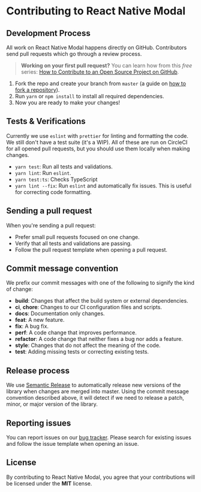 # Contributing to React Native Modal

## Development Process

All work on React Native Modal happens directly on GitHub. Contributors send pull requests which go through a review process.

> **Working on your first pull request?** You can learn how from this _free_ series: [How to Contribute to an Open Source Project on GitHub](https://egghead.io/series/how-to-contribute-to-an-open-source-project-on-github).

1. Fork the repo and create your branch from `master` (a guide on [how to fork a repository](https://help.github.com/articles/fork-a-repo/)).
2. Run `yarn` or `npm install` to install all required dependencies.
3. Now you are ready to make your changes!

## Tests & Verifications

Currently we use `eslint` with `prettier` for linting and formatting the code.  
We still don't have a test suite (it's a WIP).
All of these are run on CircleCI for all opened pull requests, but you should use them locally when making changes.

- `yarn test`: Run all tests and validations.
- `yarn lint`: Run `eslint`.
- `yarn test:ts`: Checks TypeScript
- `yarn lint --fix`: Run `eslint` and automatically fix issues. This is useful for correcting code formatting.

## Sending a pull request

When you're sending a pull request:

- Prefer small pull requests focused on one change.
- Verify that all tests and validations are passing.
- Follow the pull request template when opening a pull request.

## Commit message convention

We prefix our commit messages with one of the following to signify the kind of change:

- **build**: Changes that affect the build system or external dependencies.
- **ci**, **chore**: Changes to our CI configuration files and scripts.
- **docs**: Documentation only changes.
- **feat**: A new feature.
- **fix**: A bug fix.
- **perf**: A code change that improves performance.
- **refactor**: A code change that neither fixes a bug nor adds a feature.
- **style**: Changes that do not affect the meaning of the code.
- **test**: Adding missing tests or correcting existing tests.

## Release process

We use [Semantic Release](http://semantic-release.org) to automatically release new versions of the library when changes are merged into master. Using the commit message convention described above, it will detect if we need to release a patch, minor, or major version of the library.

## Reporting issues

You can report issues on our [bug tracker](https://github.com/react-native-community/react-native-modal/issues). Please search for existing issues and follow the issue template when opening an issue.

## License

By contributing to React Native Modal, you agree that your contributions will be licensed under the **MIT** license.
